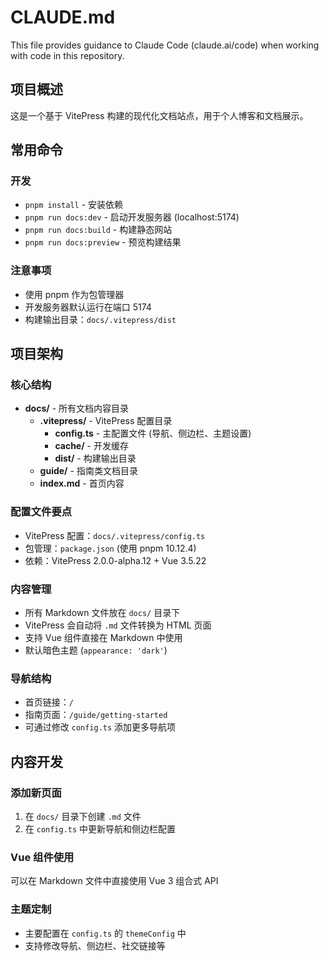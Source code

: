 # CLAUDE.md

This file provides guidance to Claude Code (claude.ai/code) when working with code in this repository.

## 项目概述

这是一个基于 VitePress 构建的现代化文档站点，用于个人博客和文档展示。

## 常用命令

### 开发
- `pnpm install` - 安装依赖
- `pnpm run docs:dev` - 启动开发服务器 (localhost:5174)
- `pnpm run docs:build` - 构建静态网站
- `pnpm run docs:preview` - 预览构建结果

### 注意事项
- 使用 pnpm 作为包管理器
- 开发服务器默认运行在端口 5174
- 构建输出目录：`docs/.vitepress/dist`

## 项目架构

### 核心结构
- **docs/** - 所有文档内容目录
  - **.vitepress/** - VitePress 配置目录
    - **config.ts** - 主配置文件 (导航、侧边栏、主题设置)
    - **cache/** - 开发缓存
    - **dist/** - 构建输出目录
  - **guide/** - 指南类文档目录
  - **index.md** - 首页内容

### 配置文件要点
- VitePress 配置：`docs/.vitepress/config.ts`
- 包管理：`package.json` (使用 pnpm 10.12.4)
- 依赖：VitePress 2.0.0-alpha.12 + Vue 3.5.22

### 内容管理
- 所有 Markdown 文件放在 `docs/` 目录下
- VitePress 会自动将 `.md` 文件转换为 HTML 页面
- 支持 Vue 组件直接在 Markdown 中使用
- 默认暗色主题 (`appearance: 'dark'`)

### 导航结构
- 首页链接：`/`
- 指南页面：`/guide/getting-started`
- 可通过修改 `config.ts` 添加更多导航项

## 内容开发

### 添加新页面
1. 在 `docs/` 目录下创建 `.md` 文件
2. 在 `config.ts` 中更新导航和侧边栏配置

### Vue 组件使用
可以在 Markdown 文件中直接使用 Vue 3 组合式 API

### 主题定制
- 主要配置在 `config.ts` 的 `themeConfig` 中
- 支持修改导航、侧边栏、社交链接等